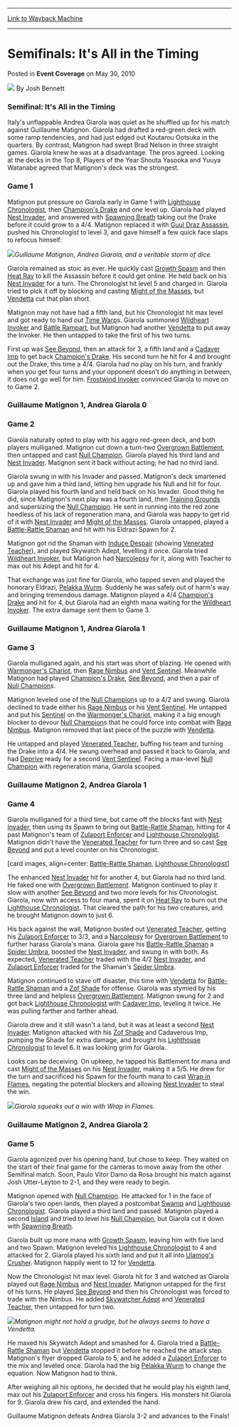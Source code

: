 
---
[Link to Wayback Machine](https://web.archive.org/web/20210503164938/https://magic.wizards.com/en/articles/archive/event-coverage/semifinals-its-all-timing-2010-05-30)

[_metadata_:author]:- "Josh Bennett"
[_metadata_:description]:- "Semifinal: It's All in the Timing Italy's unflappable Andrea Giarola was quiet as he shuffled up for his match against Guillaume Matignon. Giarola had drafted a red-green deck with some ramp tendencies, and had just edged out Koutarou Ootsuka in the quarters. By contrast, Matignon had swept Brad Nelson in three straight games. Giarola knew he was at a disadvantage. The pros"
[_metadata_:generator]:- "Drupal 7 (http://drupal.org)"
[_metadata_:node]:- "511076"
[_metadata_:publish_date]:- "2010-05-30"
[_metadata_:source]:- "div-main-content"
[_metadata_:title]:- "Semifinals: It's All in the Timing"
[_metadata_:wayback_capture_timestamp]:- "2021-05-03 16:49:38"
[_metadata_:wayback_raw_url]:- "https://web.archive.org/web/20210503164938id_/https://magic.wizards.com/en/articles/archive/event-coverage/semifinals-its-all-timing-2010-05-30"
[_metadata_:wayback_url]:- "https://magic.wizards.com/en/articles/archive/event-coverage/semifinals-its-all-timing-2010-05-30"
---


Semifinals: It's All in the Timing
==================================



 Posted in **Event Coverage**
 on May 30, 2010 






![](https://media.magic.wizards.com/styles/auth_small/public/images/person/authorpic_joshbennett.jpg)
By Josh Bennett












### Semifinal: It's All in the Timing


Italy's unflappable Andrea Giarola was quiet as he shuffled up for his match against Guillaume Matignon. Giarola had drafted a red-green deck with some ramp tendencies, and had just edged out Koutarou Ootsuka in the quarters. By contrast, Matignon had swept Brad Nelson in three straight games. Giarola knew he was at a disadvantage. The pros agreed. Looking at the decks in the Top 8, Players of the Year Shouta Yasooka and Yuuya Watanabe agreed that Matignon's deck was the strongest.


### Game 1


Matignon put pressure on Giarola early in Game 1 with [Lighthouse Chronologist](http://gatherer.wizards.com/Pages/Card/Details.aspx?name=Lighthouse+Chronologist), then [Champion's Drake](http://gatherer.wizards.com/Pages/Card/Details.aspx?name=Champion%27s+Drake) and one level up. Giarola had played [Nest Invader](http://gatherer.wizards.com/Pages/Card/Details.aspx?name=Nest+Invader), and answered with [Spawning Breath](http://gatherer.wizards.com/Pages/Card/Details.aspx?name=Spawning+Breath) taking out the Drake before it could grow to a 4/4. Matignon replaced it with [Guul Draz Assassin](http://gatherer.wizards.com/Pages/Card/Details.aspx?name=Guul+Draz+Assassin), pushed his Chronologist to level 3, and gave himself a few quick face slaps to refocus himself.


![](https://media.magic.wizards.com/image_legacy_migration/mtg/images/daily/events/ptsj10/sf2_giarola_matignon.jpg)*Guillaume Matignon, Andrea Giarola, and a veritable storm of dice.*


Giarola remained as stoic as ever. He quickly cast [Growth Spasm](http://gatherer.wizards.com/Pages/Card/Details.aspx?name=Growth+Spasm) and then [Heat Ray](http://gatherer.wizards.com/Pages/Card/Details.aspx?name=Heat+Ray) to kill the Assassin before it could get online. He held back on his [Nest Invader](http://gatherer.wizards.com/Pages/Card/Details.aspx?name=Nest+Invader) for a turn. The Chronologist hit level 5 and charged in. Giarola tried to pick it off by blocking and casting [Might of the Masses](http://gatherer.wizards.com/Pages/Card/Details.aspx?name=Might+of+the+Masses), but [Vendetta](http://gatherer.wizards.com/Pages/Card/Details.aspx?name=Vendetta) cut that plan short.


Matignon may not have had a fifth land, but his Chronologist hit max level and got ready to hand out [Time Warp](http://gatherer.wizards.com/Pages/Card/Details.aspx?name=Time+Warp)s. Giarola summoned [Wildheart Invoker](http://gatherer.wizards.com/Pages/Card/Details.aspx?name=Wildheart+Invoker) and [Battle Rampart](http://gatherer.wizards.com/Pages/Card/Details.aspx?name=Battle+Rampart), but Matignon had another [Vendetta](http://gatherer.wizards.com/Pages/Card/Details.aspx?name=Vendetta) to put away the Invoker. He then untapped to take the first of his two turns.


First up was [See Beyond](http://gatherer.wizards.com/Pages/Card/Details.aspx?name=See+Beyond), then an attack for 3, a fifth land and a [Cadaver Imp](http://gatherer.wizards.com/Pages/Card/Details.aspx?name=Cadaver+Imp) to get back [Champion's Drake](http://gatherer.wizards.com/Pages/Card/Details.aspx?name=Champion%27s+Drake). His second turn he hit for 4 and brought out the Drake, this time a 4/4. Giarola had no play on his turn, and frankly when you get four turns and your opponent doesn't do anything in between, it does not go well for him. [Frostwind Invoker](http://gatherer.wizards.com/Pages/Card/Details.aspx?name=Frostwind+Invoker) convinced Giarola to move on to Game 2.


### Guillaume Matignon 1, Andrea Giarola 0


### Game 2


Giarola naturally opted to play with his aggro red-green deck, and both players mulliganed. Matignon cut down a turn-two [Overgrown Battlement](http://gatherer.wizards.com/Pages/Card/Details.aspx?name=Overgrown+Battlement), then untapped and cast [Null Champion](http://gatherer.wizards.com/Pages/Card/Details.aspx?name=Null+Champion). Giarola played his third land and [Nest Invader](http://gatherer.wizards.com/Pages/Card/Details.aspx?name=Nest+Invader). Matignon sent it back without acting; he had no third land.


Giarola swung in with his Invader and passed. Matignon's deck smartened up and gave him a third land, letting him upgrade his Null and hit for four. Giarola played his fourth land and held back on his Invader. Good thing he did, since Matignon's next play was a fourth land, then [Training Grounds](http://gatherer.wizards.com/Pages/Card/Details.aspx?name=Training+Grounds) and supersizing the [Null Champion](http://gatherer.wizards.com/Pages/Card/Details.aspx?name=Null+Champion). He sent in running into the red zone heedless of his lack of regeneration mana, and Giarola was happy to get rid of it with [Nest Invader](http://gatherer.wizards.com/Pages/Card/Details.aspx?name=Nest+Invader) and [Might of the Masses](http://gatherer.wizards.com/Pages/Card/Details.aspx?name=Might+of+the+Masses). Giarola untapped, played a [Battle-Rattle Shaman](http://gatherer.wizards.com/Pages/Card/Details.aspx?name=Battle-Rattle+Shaman) and hit with his Eldrazi Spawn for 2.


Matignon got rid the Shaman with [Induce Despair](http://gatherer.wizards.com/Pages/Card/Details.aspx?name=Induce+Despair) (showing [Venerated Teacher](http://gatherer.wizards.com/Pages/Card/Details.aspx?name=Venerated+Teacher)), and played Skywatch Adept, levelling it once. Giarola tried [Wildheart Invoker](http://gatherer.wizards.com/Pages/Card/Details.aspx?name=Wildheart+Invoker), but Matignon had [Narcolepsy](http://gatherer.wizards.com/Pages/Card/Details.aspx?name=Narcolepsy) for it, along with Teacher to max out his Adept and hit for 4.


That exchange was just fine for Giarola, who tapped seven and played the honorary Eldrazi, [Pelakka Wurm](http://gatherer.wizards.com/Pages/Card/Details.aspx?name=Pelakka+Wurm). Suddenly he was safely out of harm's way and bringing tremendous damage. Matignon played a 4/4 [Champion's Drake](http://gatherer.wizards.com/Pages/Card/Details.aspx?name=Champion%27s+Drake) and hit for 4, but Giarola had an eighth mana waiting for the [Wildheart Invoker](http://gatherer.wizards.com/Pages/Card/Details.aspx?name=Wildheart+Invoker). The extra damage sent them to Game 3.


### Guillaume Matignon 1, Andrea Giarola 1


### Game 3


Giarola mulliganed again, and his start was short of blazing. He opened with [Warmonger's Chariot](http://gatherer.wizards.com/Pages/Card/Details.aspx?name=Warmonger%27s+Chariot), then [Rage Nimbus](http://gatherer.wizards.com/Pages/Card/Details.aspx?name=Rage+Nimbus) and [Vent Sentinel](http://gatherer.wizards.com/Pages/Card/Details.aspx?name=Vent+Sentinel). Meanwhile Matignon had played [Champion's Drake](http://gatherer.wizards.com/Pages/Card/Details.aspx?name=Champion%27s+Drake), [See Beyond](http://gatherer.wizards.com/Pages/Card/Details.aspx?name=See+Beyond), and then a pair of [Null Champion](http://gatherer.wizards.com/Pages/Card/Details.aspx?name=Null+Champion)s.


Matignon leveled one of the [Null Champion](http://gatherer.wizards.com/Pages/Card/Details.aspx?name=Null+Champion)s up to a 4/2 and swung. Giarola declined to trade either his [Rage Nimbus](http://gatherer.wizards.com/Pages/Card/Details.aspx?name=Rage+Nimbus) or his [Vent Sentinel](http://gatherer.wizards.com/Pages/Card/Details.aspx?name=Vent+Sentinel). He untapped and put his [Sentinel](http://gatherer.wizards.com/Pages/Card/Details.aspx?name=Sentinel) on the [Warmonger's Chariot](http://gatherer.wizards.com/Pages/Card/Details.aspx?name=Warmonger%27s+Chariot), making it a big enough blocker to devour [Null Champion](http://gatherer.wizards.com/Pages/Card/Details.aspx?name=Null+Champion)s that he could force into combat with [Rage Nimbus](http://gatherer.wizards.com/Pages/Card/Details.aspx?name=Rage+Nimbus). Matignon removed that last piece of the puzzle with [Vendetta](http://gatherer.wizards.com/Pages/Card/Details.aspx?name=Vendetta).


He untapped and played [Venerated Teacher](http://gatherer.wizards.com/Pages/Card/Details.aspx?name=Venerated+Teacher), buffing his team and turning the Drake into a 4/4. He swung overhead and passed it back to Giarola, and had [Deprive](http://gatherer.wizards.com/Pages/Card/Details.aspx?name=Deprive) ready for a second [Vent Sentinel](http://gatherer.wizards.com/Pages/Card/Details.aspx?name=Vent+Sentinel). Facing a max-level [Null Champion](http://gatherer.wizards.com/Pages/Card/Details.aspx?name=Null+Champion) with regeneration mana, Giarola scooped.


### Guillaume Matignon 2, Andrea Giarola 1


### Game 4


Giarola mulliganed for a third time, but came off the blocks fast with [Nest Invader](http://gatherer.wizards.com/Pages/Card/Details.aspx?name=Nest+Invader), then using its Spawn to bring out [Battle-Rattle Shaman](http://gatherer.wizards.com/Pages/Card/Details.aspx?name=Battle-Rattle+Shaman), hitting for 4 past Matignon's team of [Zulaport Enforcer](http://gatherer.wizards.com/Pages/Card/Details.aspx?name=Zulaport+Enforcer) and [Lighthouse Chronologist](http://gatherer.wizards.com/Pages/Card/Details.aspx?name=Lighthouse+Chronologist). Matignon didn't have the [Venerated Teacher](http://gatherer.wizards.com/Pages/Card/Details.aspx?name=Venerated+Teacher) for turn three and so cast [See Beyond](http://gatherer.wizards.com/Pages/Card/Details.aspx?name=See+Beyond) and put a level counter on his Chronologist.


[card images, align=center: [Battle-Rattle Shaman](http://gatherer.wizards.com/Pages/Card/Details.aspx?name=Battle-Rattle+Shaman), [Lighthouse Chronologist](http://gatherer.wizards.com/Pages/Card/Details.aspx?name=Lighthouse+Chronologist)]


The enhanced [Nest Invader](http://gatherer.wizards.com/Pages/Card/Details.aspx?name=Nest+Invader) hit for another 4, but Giarola had no third land. He faked one with [Overgrown Battlement](http://gatherer.wizards.com/Pages/Card/Details.aspx?name=Overgrown+Battlement). Matignon continued to play it slow with another [See Beyond](http://gatherer.wizards.com/Pages/Card/Details.aspx?name=See+Beyond) and two more levels for his Chronologist. Giarola, now with access to four mana, spent it on [Heat Ray](http://gatherer.wizards.com/Pages/Card/Details.aspx?name=Heat+Ray) to burn out the [Lighthouse Chronologist](http://gatherer.wizards.com/Pages/Card/Details.aspx?name=Lighthouse+Chronologist). That cleared the path for his two creatures, and he brought Matignon down to just 6.


His back against the wall, Matignon busted out [Venerated Teacher](http://gatherer.wizards.com/Pages/Card/Details.aspx?name=Venerated+Teacher), getting his [Zulaport Enforcer](http://gatherer.wizards.com/Pages/Card/Details.aspx?name=Zulaport+Enforcer) to 3/3, and a [Narcolepsy](http://gatherer.wizards.com/Pages/Card/Details.aspx?name=Narcolepsy) for [Overgrown Battlement](http://gatherer.wizards.com/Pages/Card/Details.aspx?name=Overgrown+Battlement) to further harass Giarola's mana. Giarola gave his [Battle-Rattle Shaman](http://gatherer.wizards.com/Pages/Card/Details.aspx?name=Battle-Rattle+Shaman) a [Spider Umbra](http://gatherer.wizards.com/Pages/Card/Details.aspx?name=Spider+Umbra), boosted the [Nest Invader](http://gatherer.wizards.com/Pages/Card/Details.aspx?name=Nest+Invader), and swung in with both. As expected, [Venerated Teacher](http://gatherer.wizards.com/Pages/Card/Details.aspx?name=Venerated+Teacher) traded with the 4/2 [Nest Invader](http://gatherer.wizards.com/Pages/Card/Details.aspx?name=Nest+Invader), and [Zulaport Enforcer](http://gatherer.wizards.com/Pages/Card/Details.aspx?name=Zulaport+Enforcer) traded for the Shaman's [Spider Umbra](http://gatherer.wizards.com/Pages/Card/Details.aspx?name=Spider+Umbra).


Matignon continued to stave off disaster, this time with [Vendetta](http://gatherer.wizards.com/Pages/Card/Details.aspx?name=Vendetta) for [Battle-Rattle Shaman](http://gatherer.wizards.com/Pages/Card/Details.aspx?name=Battle-Rattle+Shaman) and a [Zof Shade](http://gatherer.wizards.com/Pages/Card/Details.aspx?name=Zof+Shade) for offense. Giarola was stymied by his three land and helpless [Overgrown Battlement](http://gatherer.wizards.com/Pages/Card/Details.aspx?name=Overgrown+Battlement). Matignon swung for 2 and got back [Lighthouse Chronologist](http://gatherer.wizards.com/Pages/Card/Details.aspx?name=Lighthouse+Chronologist) with [Cadaver Imp](http://gatherer.wizards.com/Pages/Card/Details.aspx?name=Cadaver+Imp), leveling it twice. He was pulling farther and farther ahead.


Giarola drew and it still wasn't a land, but it was at least a second [Nest Invader](http://gatherer.wizards.com/Pages/Card/Details.aspx?name=Nest+Invader). Matignon attacked with his [Zof Shade](http://gatherer.wizards.com/Pages/Card/Details.aspx?name=Zof+Shade) and Cadaverous Imp, pumping the Shade for extra damage, and brought his [Lighthouse Chronologist](http://gatherer.wizards.com/Pages/Card/Details.aspx?name=Lighthouse+Chronologist) to level 6. It was looking grim for Giarola.


Looks can be deceiving. On upkeep, he tapped his Battlement for mana and cast [Might of the Masses](http://gatherer.wizards.com/Pages/Card/Details.aspx?name=Might+of+the+Masses) on his [Nest Invader](http://gatherer.wizards.com/Pages/Card/Details.aspx?name=Nest+Invader), making it a 5/5. He drew for the turn and sacrificed his Spawn for the fourth mana to cast [Wrap in Flames](http://gatherer.wizards.com/Pages/Card/Details.aspx?name=Wrap+in+Flames), negating the potential blockers and allowing [Nest Invader](http://gatherer.wizards.com/Pages/Card/Details.aspx?name=Nest+Invader) to steal the win.


![](https://media.magic.wizards.com/image_legacy_migration/mtg/images/daily/events/ptsj10/sf2_giarola.jpg)*Giarola squeaks out a win with Wrap in Flames.*


### Guillaume Matignon 2, Andrea Giarola 2


### Game 5


Giarola agonized over his opening hand, but chose to keep. They waited on the start of their final game for the cameras to move away from the other Semifinal match. Soon, Paulo Vitor Damo da Rosa brought his match against Josh Utter-Leyton to 2-1, and they were ready to begin.


Matignon opened with [Null Champion](http://gatherer.wizards.com/Pages/Card/Details.aspx?name=Null+Champion). He attacked for 1 in the face of Giarola's two open lands, then played a postcombat [Swamp](http://gatherer.wizards.com/Pages/Card/Details.aspx?name=Swamp) and [Lighthouse Chronologist](http://gatherer.wizards.com/Pages/Card/Details.aspx?name=Lighthouse+Chronologist). Giarola played a third land and passed. Matignon played a second [Island](http://gatherer.wizards.com/Pages/Card/Details.aspx?name=Island) and tried to level his [Null Champion](http://gatherer.wizards.com/Pages/Card/Details.aspx?name=Null+Champion), but Giarola cut it down with [Spawning Breath](http://gatherer.wizards.com/Pages/Card/Details.aspx?name=Spawning+Breath).


Giarola built up more mana with [Growth Spasm](http://gatherer.wizards.com/Pages/Card/Details.aspx?name=Growth+Spasm), leaving him with five land and two Spawn. Matignon leveled his [Lighthouse Chronologist](http://gatherer.wizards.com/Pages/Card/Details.aspx?name=Lighthouse+Chronologist) to 4 and attacked for 2. Giarola played his sixth land and put it all into [Ulamog's Crusher](http://gatherer.wizards.com/Pages/Card/Details.aspx?name=Ulamog%27s+Crusher). Matignon happily went to 12 for [Vendetta](http://gatherer.wizards.com/Pages/Card/Details.aspx?name=Vendetta).


Now the Chronologist hit max level. Giarola hit for 3 and watched as Giarola played out [Rage Nimbus](http://gatherer.wizards.com/Pages/Card/Details.aspx?name=Rage+Nimbus) and [Nest Invader](http://gatherer.wizards.com/Pages/Card/Details.aspx?name=Nest+Invader). Matignon untapped for the first of his turns. He played [See Beyond](http://gatherer.wizards.com/Pages/Card/Details.aspx?name=See+Beyond) and then his Chronologist was forced to trade with the Nimbus. He added [Skywatcher Adept](http://gatherer.wizards.com/Pages/Card/Details.aspx?name=Skywatcher+Adept) and [Venerated Teacher](http://gatherer.wizards.com/Pages/Card/Details.aspx?name=Venerated+Teacher), then untapped for turn two.


![](https://media.magic.wizards.com/image_legacy_migration/mtg/images/daily/events/ptsj10/sf2_matignon.jpg)*Matignon might not hold a grudge, but he always seems to have a Vendetta.*


He maxed his Skywatch Adept and smashed for 4. Giarola tried a [Battle-Rattle Shaman](http://gatherer.wizards.com/Pages/Card/Details.aspx?name=Battle-Rattle+Shaman) but [Vendetta](http://gatherer.wizards.com/Pages/Card/Details.aspx?name=Vendetta) stopped it before he reached the attack step. Matignon's flyer dropped Giarola to 5, and he added a [Zulaport Enforcer](http://gatherer.wizards.com/Pages/Card/Details.aspx?name=Zulaport+Enforcer) to the mix and leveled once. Giarola had the big [Pelakka Wurm](http://gatherer.wizards.com/Pages/Card/Details.aspx?name=Pelakka+Wurm) to change the equation. Now Matignon had to think.


After weighing all his options, he decided that he would play his eighth land, max out his [Zulaport Enforcer](http://gatherer.wizards.com/Pages/Card/Details.aspx?name=Zulaport+Enforcer) and cross his fingers. His monsters hit Giarola for 9. Giarola drew his card, and extended the hand.


Guillaume Matignon defeats Andrea Giarola 3-2 and advances to the Finals!








